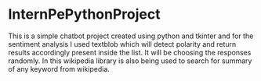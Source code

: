 # InternPePythonProject
This is  a simple chatbot project created using python and tkinter and for the sentiment analysis I used textblob which will detect polarity and return results accordingly present inside the list. It will be choosing the responses randomly. In this wikipedia library is also being used to search for summary of any keyword from wikipedia.
